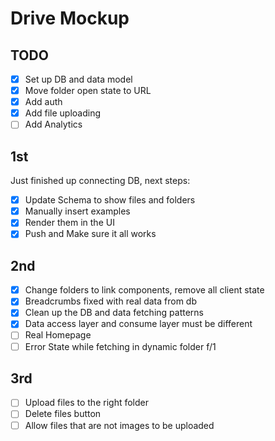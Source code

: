 # Drive Mockup

## TODO

- [x] Set up DB and data model
- [x] Move folder open state to URL
- [x] Add auth
- [x] Add file uploading
- [ ] Add Analytics

## 1st

Just finished up connecting DB, next steps:

- [x] Update Schema to show files and folders
- [x] Manually insert examples
- [x] Render them in the UI
- [x] Push and Make sure it all works

## 2nd

- [x] Change folders to link components, remove all client state
- [x] Breadcrumbs fixed with real data from db
- [x] Clean up the DB and data fetching patterns
- [x] Data access layer and consume layer must be different
- [ ] Real Homepage
- [ ] Error State while fetching in dynamic folder f/1

## 3rd

- [ ] Upload files to the right folder
- [ ] Delete files button
- [ ] Allow files that are not images to be uploaded
